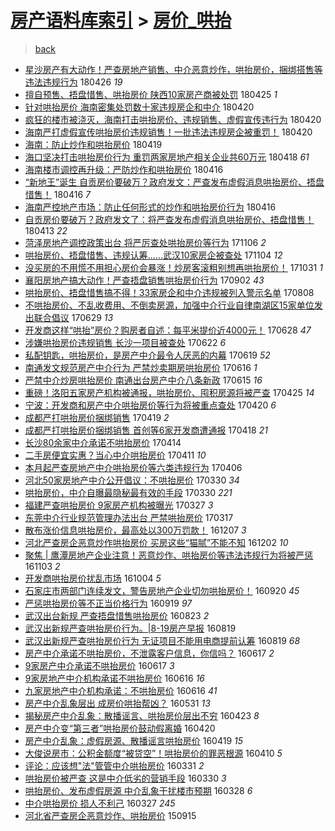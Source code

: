 [房产语料库索引](../../README.md)  > [房价_哄抬](房价_哄抬.md)
====
> [back](../README.md)

- [星沙房产有大动作！严查房地产销售、中介恶意炒作，哄抬房价，捆绑搭售等违法违规行为](http://jkwz.applinzi.com/ittc/7096292583578010635.html#%E6%98%9F%E6%B2%99%E6%88%BF%E4%BA%A7%E6%9C%89%E5%A4%A7%E5%8A%A8%E4%BD%9C%EF%BC%81%E4%B8%A5%E6%9F%A5%E6%88%BF%E5%9C%B0%E4%BA%A7%E9%94%80%E5%94%AE%E3%80%81%E4%B8%AD%E4%BB%8B%E6%81%B6%E6%84%8F%E7%82%92%E4%BD%9C%EF%BC%8C%E5%93%84%E6%8A%AC%E6%88%BF%E4%BB%B7%EF%BC%8C%E6%8D%86%E7%BB%91%E6%90%AD%E5%94%AE%E7%AD%89%E8%BF%9D%E6%B3%95%E8%BF%9D%E8%A7%84%E8%A1%8C%E4%B8%BA) 180426 *19* 
- [擅自预售、捂盘惜售、哄抬房价 陕西10家房产商被处罚](http://jkwz.applinzi.com/ittc/7095871607035921425.html#%E6%93%85%E8%87%AA%E9%A2%84%E5%94%AE%E3%80%81%E6%8D%82%E7%9B%98%E6%83%9C%E5%94%AE%E3%80%81%E5%93%84%E6%8A%AC%E6%88%BF%E4%BB%B7+%E9%99%95%E8%A5%BF10%E5%AE%B6%E6%88%BF%E4%BA%A7%E5%95%86%E8%A2%AB%E5%A4%84%E7%BD%9A) 180425 *1* 
- [针对哄抬房价 海南密集处罚数十家违规房企和中介](http://jkwz.applinzi.com/ittc/7094061355168695302.html#%E9%92%88%E5%AF%B9%E5%93%84%E6%8A%AC%E6%88%BF%E4%BB%B7+%E6%B5%B7%E5%8D%97%E5%AF%86%E9%9B%86%E5%A4%84%E7%BD%9A%E6%95%B0%E5%8D%81%E5%AE%B6%E8%BF%9D%E8%A7%84%E6%88%BF%E4%BC%81%E5%92%8C%E4%B8%AD%E4%BB%8B) 180420  
- [疯狂的楼市被浇灭，海南打击哄抬房价、违规销售、虚假宣传违行为](http://jkwz.applinzi.com/ittc/7093998369909507088.html#%E7%96%AF%E7%8B%82%E7%9A%84%E6%A5%BC%E5%B8%82%E8%A2%AB%E6%B5%87%E7%81%AD%EF%BC%8C%E6%B5%B7%E5%8D%97%E6%89%93%E5%87%BB%E5%93%84%E6%8A%AC%E6%88%BF%E4%BB%B7%E3%80%81%E8%BF%9D%E8%A7%84%E9%94%80%E5%94%AE%E3%80%81%E8%99%9A%E5%81%87%E5%AE%A3%E4%BC%A0%E8%BF%9D%E8%A1%8C%E4%B8%BA) 180420  
- [海南严打虚假宣传哄抬房价违规销售！一批违法违规房企被重罚！](http://jkwz.applinzi.com/ittc/7093845322810000400.html#%E6%B5%B7%E5%8D%97%E4%B8%A5%E6%89%93%E8%99%9A%E5%81%87%E5%AE%A3%E4%BC%A0%E5%93%84%E6%8A%AC%E6%88%BF%E4%BB%B7%E8%BF%9D%E8%A7%84%E9%94%80%E5%94%AE%EF%BC%81%E4%B8%80%E6%89%B9%E8%BF%9D%E6%B3%95%E8%BF%9D%E8%A7%84%E6%88%BF%E4%BC%81%E8%A2%AB%E9%87%8D%E7%BD%9A%EF%BC%81) 180420  
- [海南：防止炒作和哄抬房价](http://jkwz.applinzi.com/ittc/7093636885887058961.html#%E6%B5%B7%E5%8D%97%EF%BC%9A%E9%98%B2%E6%AD%A2%E7%82%92%E4%BD%9C%E5%92%8C%E5%93%84%E6%8A%AC%E6%88%BF%E4%BB%B7) 180419  
- [海口坚决打击哄抬房价行为 重罚两家房地产相关企业共60万元](http://jkwz.applinzi.com/ittc/7093435563590026256.html#%E6%B5%B7%E5%8F%A3%E5%9D%9A%E5%86%B3%E6%89%93%E5%87%BB%E5%93%84%E6%8A%AC%E6%88%BF%E4%BB%B7%E8%A1%8C%E4%B8%BA+%E9%87%8D%E7%BD%9A%E4%B8%A4%E5%AE%B6%E6%88%BF%E5%9C%B0%E4%BA%A7%E7%9B%B8%E5%85%B3%E4%BC%81%E4%B8%9A%E5%85%B160%E4%B8%87%E5%85%83) 180418 *61* 
- [海南楼市调控再升级：严防炒作和哄抬房价](http://jkwz.applinzi.com/ittc/7092717543070630922.html#%E6%B5%B7%E5%8D%97%E6%A5%BC%E5%B8%82%E8%B0%83%E6%8E%A7%E5%86%8D%E5%8D%87%E7%BA%A7%EF%BC%9A%E4%B8%A5%E9%98%B2%E7%82%92%E4%BD%9C%E5%92%8C%E5%93%84%E6%8A%AC%E6%88%BF%E4%BB%B7) 180416  
- [“新地王”诞生  自贡房价要破万？政府发文：严查发布虚假消息哄抬房价、捂盘惜售！](http://jkwz.applinzi.com/ittc/7092659432431551494.html#%E2%80%9C%E6%96%B0%E5%9C%B0%E7%8E%8B%E2%80%9D%E8%AF%9E%E7%94%9F++%E8%87%AA%E8%B4%A1%E6%88%BF%E4%BB%B7%E8%A6%81%E7%A0%B4%E4%B8%87%EF%BC%9F%E6%94%BF%E5%BA%9C%E5%8F%91%E6%96%87%EF%BC%9A%E4%B8%A5%E6%9F%A5%E5%8F%91%E5%B8%83%E8%99%9A%E5%81%87%E6%B6%88%E6%81%AF%E5%93%84%E6%8A%AC%E6%88%BF%E4%BB%B7%E3%80%81%E6%8D%82%E7%9B%98%E6%83%9C%E5%94%AE%EF%BC%81) 180416 *7* 
- [海南严控地产市场：防止任何形式的炒作和哄抬房价行为](http://jkwz.applinzi.com/ittc/7092649361064592401.html#%E6%B5%B7%E5%8D%97%E4%B8%A5%E6%8E%A7%E5%9C%B0%E4%BA%A7%E5%B8%82%E5%9C%BA%EF%BC%9A%E9%98%B2%E6%AD%A2%E4%BB%BB%E4%BD%95%E5%BD%A2%E5%BC%8F%E7%9A%84%E7%82%92%E4%BD%9C%E5%92%8C%E5%93%84%E6%8A%AC%E6%88%BF%E4%BB%B7%E8%A1%8C%E4%B8%BA) 180416  
- [自贡房价要破万？政府发文了：将严查发布虚假消息哄抬房价、捂盘惜售！](http://jkwz.applinzi.com/ittc/7091523622852363275.html#%E8%87%AA%E8%B4%A1%E6%88%BF%E4%BB%B7%E8%A6%81%E7%A0%B4%E4%B8%87%EF%BC%9F%E6%94%BF%E5%BA%9C%E5%8F%91%E6%96%87%E4%BA%86%EF%BC%9A%E5%B0%86%E4%B8%A5%E6%9F%A5%E5%8F%91%E5%B8%83%E8%99%9A%E5%81%87%E6%B6%88%E6%81%AF%E5%93%84%E6%8A%AC%E6%88%BF%E4%BB%B7%E3%80%81%E6%8D%82%E7%9B%98%E6%83%9C%E5%94%AE%EF%BC%81) 180413 *22* 
- [菏泽房地产调控政策出台 将严厉查处哄抬房价等行为](http://jkwz.applinzi.com/ittc/7032859712608011280.html#%E8%8F%8F%E6%B3%BD%E6%88%BF%E5%9C%B0%E4%BA%A7%E8%B0%83%E6%8E%A7%E6%94%BF%E7%AD%96%E5%87%BA%E5%8F%B0+%E5%B0%86%E4%B8%A5%E5%8E%89%E6%9F%A5%E5%A4%84%E5%93%84%E6%8A%AC%E6%88%BF%E4%BB%B7%E7%AD%89%E8%A1%8C%E4%B8%BA) 171106 *2* 
- [哄抬房价、捂盘惜售、违规认筹……武汉10家房企被查处](http://jkwz.applinzi.com/ittc/7032219693484606480.html#%E5%93%84%E6%8A%AC%E6%88%BF%E4%BB%B7%E3%80%81%E6%8D%82%E7%9B%98%E6%83%9C%E5%94%AE%E3%80%81%E8%BF%9D%E8%A7%84%E8%AE%A4%E7%AD%B9%E2%80%A6%E2%80%A6%E6%AD%A6%E6%B1%8910%E5%AE%B6%E6%88%BF%E4%BC%81%E8%A2%AB%E6%9F%A5%E5%A4%84) 171104 *12* 
- [没买房的不用慌不用担心房价会暴涨！炒房客滚粗别想再哄抬房价！](http://jkwz.applinzi.com/ittc/7030524612016866321.html#%E6%B2%A1%E4%B9%B0%E6%88%BF%E7%9A%84%E4%B8%8D%E7%94%A8%E6%85%8C%E4%B8%8D%E7%94%A8%E6%8B%85%E5%BF%83%E6%88%BF%E4%BB%B7%E4%BC%9A%E6%9A%B4%E6%B6%A8%EF%BC%81%E7%82%92%E6%88%BF%E5%AE%A2%E6%BB%9A%E7%B2%97%E5%88%AB%E6%83%B3%E5%86%8D%E5%93%84%E6%8A%AC%E6%88%BF%E4%BB%B7%EF%BC%81) 171031 *1* 
- [襄阳房地产搞大动作！严查捂盘销售哄抬房价行为](http://jkwz.applinzi.com/ittc/7008704136349221905.html#%E8%A5%84%E9%98%B3%E6%88%BF%E5%9C%B0%E4%BA%A7%E6%90%9E%E5%A4%A7%E5%8A%A8%E4%BD%9C%EF%BC%81%E4%B8%A5%E6%9F%A5%E6%8D%82%E7%9B%98%E9%94%80%E5%94%AE%E5%93%84%E6%8A%AC%E6%88%BF%E4%BB%B7%E8%A1%8C%E4%B8%BA) 170902 *43* 
- [哄抬房价、捂盘惜售搞不得！33家房企和中介违规被列入警示名单](http://jkwz.applinzi.com/ittc/6999201215077155856.html#%E5%93%84%E6%8A%AC%E6%88%BF%E4%BB%B7%E3%80%81%E6%8D%82%E7%9B%98%E6%83%9C%E5%94%AE%E6%90%9E%E4%B8%8D%E5%BE%97%EF%BC%8133%E5%AE%B6%E6%88%BF%E4%BC%81%E5%92%8C%E4%B8%AD%E4%BB%8B%E8%BF%9D%E8%A7%84%E8%A2%AB%E5%88%97%E5%85%A5%E8%AD%A6%E7%A4%BA%E5%90%8D%E5%8D%95) 170808  
- [不哄抬房价、不乱收费用、不倒卖房源，加强中介行业自律南湖区15家单位发出联合倡议](http://jkwz.applinzi.com/ittc/6984542839185605636.html#%E4%B8%8D%E5%93%84%E6%8A%AC%E6%88%BF%E4%BB%B7%E3%80%81%E4%B8%8D%E4%B9%B1%E6%94%B6%E8%B4%B9%E7%94%A8%E3%80%81%E4%B8%8D%E5%80%92%E5%8D%96%E6%88%BF%E6%BA%90%EF%BC%8C%E5%8A%A0%E5%BC%BA%E4%B8%AD%E4%BB%8B%E8%A1%8C%E4%B8%9A%E8%87%AA%E5%BE%8B%E5%8D%97%E6%B9%96%E5%8C%BA15%E5%AE%B6%E5%8D%95%E4%BD%8D%E5%8F%91%E5%87%BA%E8%81%94%E5%90%88%E5%80%A1%E8%AE%AE) 170629 *13* 
- [开发商这样“哄抬”房价？购房者自述：每平米提价近4000元！](http://jkwz.applinzi.com/ittc/6984160761214403589.html#%E5%BC%80%E5%8F%91%E5%95%86%E8%BF%99%E6%A0%B7%E2%80%9C%E5%93%84%E6%8A%AC%E2%80%9D%E6%88%BF%E4%BB%B7%EF%BC%9F%E8%B4%AD%E6%88%BF%E8%80%85%E8%87%AA%E8%BF%B0%EF%BC%9A%E6%AF%8F%E5%B9%B3%E7%B1%B3%E6%8F%90%E4%BB%B7%E8%BF%914000%E5%85%83%EF%BC%81) 170628 *47* 
- [涉嫌哄抬房价违规销售 长沙一项目被查处](http://jkwz.applinzi.com/ittc/6981916936655864836.html#%E6%B6%89%E5%AB%8C%E5%93%84%E6%8A%AC%E6%88%BF%E4%BB%B7%E8%BF%9D%E8%A7%84%E9%94%80%E5%94%AE+%E9%95%BF%E6%B2%99%E4%B8%80%E9%A1%B9%E7%9B%AE%E8%A2%AB%E6%9F%A5%E5%A4%84) 170622 *6* 
- [私配钥匙，哄抬房价，是房产中介最令人厌恶的内幕](http://jkwz.applinzi.com/ittc/6980992280042144773.html#%E7%A7%81%E9%85%8D%E9%92%A5%E5%8C%99%EF%BC%8C%E5%93%84%E6%8A%AC%E6%88%BF%E4%BB%B7%EF%BC%8C%E6%98%AF%E6%88%BF%E4%BA%A7%E4%B8%AD%E4%BB%8B%E6%9C%80%E4%BB%A4%E4%BA%BA%E5%8E%8C%E6%81%B6%E7%9A%84%E5%86%85%E5%B9%95) 170619 *52* 
- [南通发文规范房产中介行为 严禁炒卖期房哄抬房价](http://jkwz.applinzi.com/ittc/6979709666371044357.html#%E5%8D%97%E9%80%9A%E5%8F%91%E6%96%87%E8%A7%84%E8%8C%83%E6%88%BF%E4%BA%A7%E4%B8%AD%E4%BB%8B%E8%A1%8C%E4%B8%BA+%E4%B8%A5%E7%A6%81%E7%82%92%E5%8D%96%E6%9C%9F%E6%88%BF%E5%93%84%E6%8A%AC%E6%88%BF%E4%BB%B7) 170616 *1* 
- [严禁中介炒房哄抬房价 南通出台房产中介八条新政](http://jkwz.applinzi.com/ittc/6979485035869504517.html#%E4%B8%A5%E7%A6%81%E4%B8%AD%E4%BB%8B%E7%82%92%E6%88%BF%E5%93%84%E6%8A%AC%E6%88%BF%E4%BB%B7+%E5%8D%97%E9%80%9A%E5%87%BA%E5%8F%B0%E6%88%BF%E4%BA%A7%E4%B8%AD%E4%BB%8B%E5%85%AB%E6%9D%A1%E6%96%B0%E6%94%BF) 170615 *16* 
- [重磅！洛阳五家房产机构被通报，哄抬房价、囤积房源将被严查](http://jkwz.applinzi.com/ittc/6960399116680037380.html#%E9%87%8D%E7%A3%85%EF%BC%81%E6%B4%9B%E9%98%B3%E4%BA%94%E5%AE%B6%E6%88%BF%E4%BA%A7%E6%9C%BA%E6%9E%84%E8%A2%AB%E9%80%9A%E6%8A%A5%EF%BC%8C%E5%93%84%E6%8A%AC%E6%88%BF%E4%BB%B7%E3%80%81%E5%9B%A4%E7%A7%AF%E6%88%BF%E6%BA%90%E5%B0%86%E8%A2%AB%E4%B8%A5%E6%9F%A5) 170425 *14* 
- [宁波：开发商和房产中介哄抬房价等行为将被重点查处](http://jkwz.applinzi.com/ittc/6958636652128896005.html#%E5%AE%81%E6%B3%A2%EF%BC%9A%E5%BC%80%E5%8F%91%E5%95%86%E5%92%8C%E6%88%BF%E4%BA%A7%E4%B8%AD%E4%BB%8B%E5%93%84%E6%8A%AC%E6%88%BF%E4%BB%B7%E7%AD%89%E8%A1%8C%E4%B8%BA%E5%B0%86%E8%A2%AB%E9%87%8D%E7%82%B9%E6%9F%A5%E5%A4%84) 170420 *6* 
- [成都严打哄抬房价捆绑销售](http://jkwz.applinzi.com/ittc/6958202339394585604.html#%E6%88%90%E9%83%BD%E4%B8%A5%E6%89%93%E5%93%84%E6%8A%AC%E6%88%BF%E4%BB%B7%E6%8D%86%E7%BB%91%E9%94%80%E5%94%AE) 170419 *2* 
- [成都严打哄抬房价捆绑销售 首创等6家开发商遭通报](http://jkwz.applinzi.com/ittc/6957904420560962565.html#%E6%88%90%E9%83%BD%E4%B8%A5%E6%89%93%E5%93%84%E6%8A%AC%E6%88%BF%E4%BB%B7%E6%8D%86%E7%BB%91%E9%94%80%E5%94%AE+%E9%A6%96%E5%88%9B%E7%AD%896%E5%AE%B6%E5%BC%80%E5%8F%91%E5%95%86%E9%81%AD%E9%80%9A%E6%8A%A5) 170418 *21* 
- [长沙80余家中介承诺不哄抬房价](http://jkwz.applinzi.com/ittc/6956415841221477380.html#%E9%95%BF%E6%B2%9980%E4%BD%99%E5%AE%B6%E4%B8%AD%E4%BB%8B%E6%89%BF%E8%AF%BA%E4%B8%8D%E5%93%84%E6%8A%AC%E6%88%BF%E4%BB%B7) 170414  
- [二手房便宜实惠？当心中介哄抬房价](http://jkwz.applinzi.com/ittc/6955249356046337028.html#%E4%BA%8C%E6%89%8B%E6%88%BF%E4%BE%BF%E5%AE%9C%E5%AE%9E%E6%83%A0%EF%BC%9F%E5%BD%93%E5%BF%83%E4%B8%AD%E4%BB%8B%E5%93%84%E6%8A%AC%E6%88%BF%E4%BB%B7) 170411 *10* 
- [本月起严查房地产中介哄抬房价等六类违规行为](http://jkwz.applinzi.com/ittc/6953324499633177605.html#%E6%9C%AC%E6%9C%88%E8%B5%B7%E4%B8%A5%E6%9F%A5%E6%88%BF%E5%9C%B0%E4%BA%A7%E4%B8%AD%E4%BB%8B%E5%93%84%E6%8A%AC%E6%88%BF%E4%BB%B7%E7%AD%89%E5%85%AD%E7%B1%BB%E8%BF%9D%E8%A7%84%E8%A1%8C%E4%B8%BA) 170406  
- [河北50家房地产中介公开倡议：不哄抬房价](http://jkwz.applinzi.com/ittc/6950861536724780037.html#%E6%B2%B3%E5%8C%9750%E5%AE%B6%E6%88%BF%E5%9C%B0%E4%BA%A7%E4%B8%AD%E4%BB%8B%E5%85%AC%E5%BC%80%E5%80%A1%E8%AE%AE%EF%BC%9A%E4%B8%8D%E5%93%84%E6%8A%AC%E6%88%BF%E4%BB%B7) 170330 *34* 
- [哄抬房价，中介自曝最隐秘最有效的手段](http://jkwz.applinzi.com/ittc/6950677240928011269.html#%E5%93%84%E6%8A%AC%E6%88%BF%E4%BB%B7%EF%BC%8C%E4%B8%AD%E4%BB%8B%E8%87%AA%E6%9B%9D%E6%9C%80%E9%9A%90%E7%A7%98%E6%9C%80%E6%9C%89%E6%95%88%E7%9A%84%E6%89%8B%E6%AE%B5) 170330 *221* 
- [福建严查哄抬房价 9家房产机构被曝光](http://jkwz.applinzi.com/ittc/6949718813133243397.html#%E7%A6%8F%E5%BB%BA%E4%B8%A5%E6%9F%A5%E5%93%84%E6%8A%AC%E6%88%BF%E4%BB%B7+9%E5%AE%B6%E6%88%BF%E4%BA%A7%E6%9C%BA%E6%9E%84%E8%A2%AB%E6%9B%9D%E5%85%89) 170327 *3* 
- [东莞中介行业规范管理办法出台 严禁哄抬房价](http://jkwz.applinzi.com/ittc/6945930355587679236.html#%E4%B8%9C%E8%8E%9E%E4%B8%AD%E4%BB%8B%E8%A1%8C%E4%B8%9A%E8%A7%84%E8%8C%83%E7%AE%A1%E7%90%86%E5%8A%9E%E6%B3%95%E5%87%BA%E5%8F%B0+%E4%B8%A5%E7%A6%81%E5%93%84%E6%8A%AC%E6%88%BF%E4%BB%B7) 170317  
- [散布涨价信息哄抬房价，最高处以300万罚款！](http://jkwz.applinzi.com/ittc/6908803529195389956.html#%E6%95%A3%E5%B8%83%E6%B6%A8%E4%BB%B7%E4%BF%A1%E6%81%AF%E5%93%84%E6%8A%AC%E6%88%BF%E4%BB%B7%EF%BC%8C%E6%9C%80%E9%AB%98%E5%A4%84%E4%BB%A5300%E4%B8%87%E7%BD%9A%E6%AC%BE%EF%BC%81) 161207 *3* 
- [河北严查房企恶意炒作哄抬房价 买房这些“猫腻”不能不知](http://jkwz.applinzi.com/ittc/6907095692131959813.html#%E6%B2%B3%E5%8C%97%E4%B8%A5%E6%9F%A5%E6%88%BF%E4%BC%81%E6%81%B6%E6%84%8F%E7%82%92%E4%BD%9C%E5%93%84%E6%8A%AC%E6%88%BF%E4%BB%B7+%E4%B9%B0%E6%88%BF%E8%BF%99%E4%BA%9B%E2%80%9C%E7%8C%AB%E8%85%BB%E2%80%9D%E4%B8%8D%E8%83%BD%E4%B8%8D%E7%9F%A5) 161202 *10* 
- [聚焦 | 鹰潭房地产企业注意！恶意炒作、哄抬房价等违法违规行为将被严惩](http://jkwz.applinzi.com/ittc/6896383952335422469.html#%E8%81%9A%E7%84%A6+%7C+%E9%B9%B0%E6%BD%AD%E6%88%BF%E5%9C%B0%E4%BA%A7%E4%BC%81%E4%B8%9A%E6%B3%A8%E6%84%8F%EF%BC%81%E6%81%B6%E6%84%8F%E7%82%92%E4%BD%9C%E3%80%81%E5%93%84%E6%8A%AC%E6%88%BF%E4%BB%B7%E7%AD%89%E8%BF%9D%E6%B3%95%E8%BF%9D%E8%A7%84%E8%A1%8C%E4%B8%BA%E5%B0%86%E8%A2%AB%E4%B8%A5%E6%83%A9) 161103 *2* 
- [开发商哄抬房价扰乱市场](http://jkwz.applinzi.com/ittc/6885181824086574085.html#%E5%BC%80%E5%8F%91%E5%95%86%E5%93%84%E6%8A%AC%E6%88%BF%E4%BB%B7%E6%89%B0%E4%B9%B1%E5%B8%82%E5%9C%BA) 161004 *5* 
- [石家庄市两部门连续发文，警告房地产企业切勿哄抬房价！](http://jkwz.applinzi.com/ittc/6880041877448950788.html#%E7%9F%B3%E5%AE%B6%E5%BA%84%E5%B8%82%E4%B8%A4%E9%83%A8%E9%97%A8%E8%BF%9E%E7%BB%AD%E5%8F%91%E6%96%87%EF%BC%8C%E8%AD%A6%E5%91%8A%E6%88%BF%E5%9C%B0%E4%BA%A7%E4%BC%81%E4%B8%9A%E5%88%87%E5%8B%BF%E5%93%84%E6%8A%AC%E6%88%BF%E4%BB%B7%EF%BC%81) 160920 *45* 
- [严惩哄抬房价等不正当价格行为](http://jkwz.applinzi.com/ittc/6879492638687888388.html#%E4%B8%A5%E6%83%A9%E5%93%84%E6%8A%AC%E6%88%BF%E4%BB%B7%E7%AD%89%E4%B8%8D%E6%AD%A3%E5%BD%93%E4%BB%B7%E6%A0%BC%E8%A1%8C%E4%B8%BA) 160919 *97* 
- [武汉出台新规 严查捂盘惜售哄抬房价](http://jkwz.applinzi.com/ittc/6869562091148674053.html#%E6%AD%A6%E6%B1%89%E5%87%BA%E5%8F%B0%E6%96%B0%E8%A7%84+%E4%B8%A5%E6%9F%A5%E6%8D%82%E7%9B%98%E6%83%9C%E5%94%AE%E5%93%84%E6%8A%AC%E6%88%BF%E4%BB%B7) 160823 *2* 
- [武汉出新规严查哄抬房价行为。|8-19房产早报](http://jkwz.applinzi.com/ittc/6867984804620010501.html#%E6%AD%A6%E6%B1%89%E5%87%BA%E6%96%B0%E8%A7%84%E4%B8%A5%E6%9F%A5%E5%93%84%E6%8A%AC%E6%88%BF%E4%BB%B7%E8%A1%8C%E4%B8%BA%E3%80%82%7C8-19%E6%88%BF%E4%BA%A7%E6%97%A9%E6%8A%A5) 160819  
- [武汉出新规严查哄抬房价行为 无证项目不能用电商提前认筹](http://jkwz.applinzi.com/ittc/6867968288751109125.html#%E6%AD%A6%E6%B1%89%E5%87%BA%E6%96%B0%E8%A7%84%E4%B8%A5%E6%9F%A5%E5%93%84%E6%8A%AC%E6%88%BF%E4%BB%B7%E8%A1%8C%E4%B8%BA+%E6%97%A0%E8%AF%81%E9%A1%B9%E7%9B%AE%E4%B8%8D%E8%83%BD%E7%94%A8%E7%94%B5%E5%95%86%E6%8F%90%E5%89%8D%E8%AE%A4%E7%AD%B9) 160819 *68* 
- [房产中介承诺不哄抬房价，不泄露客户信息，你信吗？](http://jkwz.applinzi.com/ittc/6844631533587268612.html#%E6%88%BF%E4%BA%A7%E4%B8%AD%E4%BB%8B%E6%89%BF%E8%AF%BA%E4%B8%8D%E5%93%84%E6%8A%AC%E6%88%BF%E4%BB%B7%EF%BC%8C%E4%B8%8D%E6%B3%84%E9%9C%B2%E5%AE%A2%E6%88%B7%E4%BF%A1%E6%81%AF%EF%BC%8C%E4%BD%A0%E4%BF%A1%E5%90%97%EF%BC%9F) 160617 *2* 
- [9家房产中介承诺不哄抬房价](http://jkwz.applinzi.com/ittc/6844602260944061444.html#9%E5%AE%B6%E6%88%BF%E4%BA%A7%E4%B8%AD%E4%BB%8B%E6%89%BF%E8%AF%BA%E4%B8%8D%E5%93%84%E6%8A%AC%E6%88%BF%E4%BB%B7) 160617 *3* 
- [9家房地产中介机构承诺不哄抬房价](http://jkwz.applinzi.com/ittc/6844434611991741445.html#9%E5%AE%B6%E6%88%BF%E5%9C%B0%E4%BA%A7%E4%B8%AD%E4%BB%8B%E6%9C%BA%E6%9E%84%E6%89%BF%E8%AF%BA%E4%B8%8D%E5%93%84%E6%8A%AC%E6%88%BF%E4%BB%B7) 160616 *16* 
- [九家房地产中介机构承诺：不哄抬房价](http://jkwz.applinzi.com/ittc/6844422862395671556.html#%E4%B9%9D%E5%AE%B6%E6%88%BF%E5%9C%B0%E4%BA%A7%E4%B8%AD%E4%BB%8B%E6%9C%BA%E6%9E%84%E6%89%BF%E8%AF%BA%EF%BC%9A%E4%B8%8D%E5%93%84%E6%8A%AC%E6%88%BF%E4%BB%B7) 160616 *41* 
- [房产中介乱象层出 成房价哄抬帮凶？](http://jkwz.applinzi.com/ittc/6838510933726725124.html#%E6%88%BF%E4%BA%A7%E4%B8%AD%E4%BB%8B%E4%B9%B1%E8%B1%A1%E5%B1%82%E5%87%BA+%E6%88%90%E6%88%BF%E4%BB%B7%E5%93%84%E6%8A%AC%E5%B8%AE%E5%87%B6%EF%BC%9F) 160531 *13* 
- [揭秘房产中介乱象：散播谣言、哄抬房价层出不穷](http://jkwz.applinzi.com/ittc/6822818097090003972.html#%E6%8F%AD%E7%A7%98%E6%88%BF%E4%BA%A7%E4%B8%AD%E4%BB%8B%E4%B9%B1%E8%B1%A1%EF%BC%9A%E6%95%A3%E6%92%AD%E8%B0%A3%E8%A8%80%E3%80%81%E5%93%84%E6%8A%AC%E6%88%BF%E4%BB%B7%E5%B1%82%E5%87%BA%E4%B8%8D%E7%A9%B7) 160423 *8* 
- [房产中介变“第三者”哄抬房价鼓动假离婚](http://jkwz.applinzi.com/ittc/6823128988457124869.html#%E6%88%BF%E4%BA%A7%E4%B8%AD%E4%BB%8B%E5%8F%98%E2%80%9C%E7%AC%AC%E4%B8%89%E8%80%85%E2%80%9D%E5%93%84%E6%8A%AC%E6%88%BF%E4%BB%B7%E9%BC%93%E5%8A%A8%E5%81%87%E7%A6%BB%E5%A9%9A) 160420  
- [房产中介乱象：虚假房源、散播谣言哄抬房价](http://jkwz.applinzi.com/ittc/6822821453342704645.html#%E6%88%BF%E4%BA%A7%E4%B8%AD%E4%BB%8B%E4%B9%B1%E8%B1%A1%EF%BC%9A%E8%99%9A%E5%81%87%E6%88%BF%E6%BA%90%E3%80%81%E6%95%A3%E6%92%AD%E8%B0%A3%E8%A8%80%E5%93%84%E6%8A%AC%E6%88%BF%E4%BB%B7) 160419 *15* 
- [大俊说房市：公积金额度“被贷空”！哄抬房价的罪恶根源](http://jkwz.applinzi.com/ittc/6819358982883771397.html#%E5%A4%A7%E4%BF%8A%E8%AF%B4%E6%88%BF%E5%B8%82%EF%BC%9A%E5%85%AC%E7%A7%AF%E9%87%91%E9%A2%9D%E5%BA%A6%E2%80%9C%E8%A2%AB%E8%B4%B7%E7%A9%BA%E2%80%9D%EF%BC%81%E5%93%84%E6%8A%AC%E6%88%BF%E4%BB%B7%E7%9A%84%E7%BD%AA%E6%81%B6%E6%A0%B9%E6%BA%90) 160410 *5* 
- [评论：应该想&quot;法&quot;管管中介哄抬房价](http://jkwz.applinzi.com/ittc/6815686920789033989.html#%E8%AF%84%E8%AE%BA%EF%BC%9A%E5%BA%94%E8%AF%A5%E6%83%B3%26quot%3B%E6%B3%95%26quot%3B%E7%AE%A1%E7%AE%A1%E4%B8%AD%E4%BB%8B%E5%93%84%E6%8A%AC%E6%88%BF%E4%BB%B7) 160331 *2* 
- [哄抬房价被严查 这是中介低劣的营销手段](http://jkwz.applinzi.com/ittc/6815391788508382212.html#%E5%93%84%E6%8A%AC%E6%88%BF%E4%BB%B7%E8%A2%AB%E4%B8%A5%E6%9F%A5+%E8%BF%99%E6%98%AF%E4%B8%AD%E4%BB%8B%E4%BD%8E%E5%8A%A3%E7%9A%84%E8%90%A5%E9%94%80%E6%89%8B%E6%AE%B5) 160330 *3* 
- [哄抬房价、发布虚假房源 中介乱象干扰楼市预期](http://jkwz.applinzi.com/ittc/6814577880709202948.html#%E5%93%84%E6%8A%AC%E6%88%BF%E4%BB%B7%E3%80%81%E5%8F%91%E5%B8%83%E8%99%9A%E5%81%87%E6%88%BF%E6%BA%90+%E4%B8%AD%E4%BB%8B%E4%B9%B1%E8%B1%A1%E5%B9%B2%E6%89%B0%E6%A5%BC%E5%B8%82%E9%A2%84%E6%9C%9F) 160328 *6* 
- [中介哄抬房价 损人不利己](http://jkwz.applinzi.com/ittc/6814251105051476996.html#%E4%B8%AD%E4%BB%8B%E5%93%84%E6%8A%AC%E6%88%BF%E4%BB%B7+%E6%8D%9F%E4%BA%BA%E4%B8%8D%E5%88%A9%E5%B7%B1) 160327 *245* 
- [河北省严查房企恶意炒作、哄抬房价](http://jkwz.applinzi.com/ittc/6742209742970471429.html#%E6%B2%B3%E5%8C%97%E7%9C%81%E4%B8%A5%E6%9F%A5%E6%88%BF%E4%BC%81%E6%81%B6%E6%84%8F%E7%82%92%E4%BD%9C%E3%80%81%E5%93%84%E6%8A%AC%E6%88%BF%E4%BB%B7) 150915  
